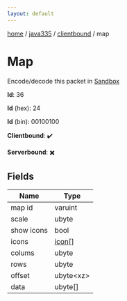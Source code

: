 ```yaml
---
layout: default
---
```


[home](/)  /  [java335](/protocol/java335)  /  [clientbound](/protocol/java335/clientbound)  /  map

# Map

Encode/decode this packet in [Sandbox](../../../sandbox/java335#clientbound.map)

**Id**: 36

**Id** (hex): 24

**Id** (bin): 00100100

**Clientbound**: ✔️

**Serverbound**: ✖️

## Fields

Name | Type
---|---
map id | varuint
scale | ubyte
show icons | bool
icons | [icon](/protocol/java335/types/icon)[]
colums | ubyte
rows | ubyte
offset | ubyte&lt;xz&gt;
data | ubyte[]
